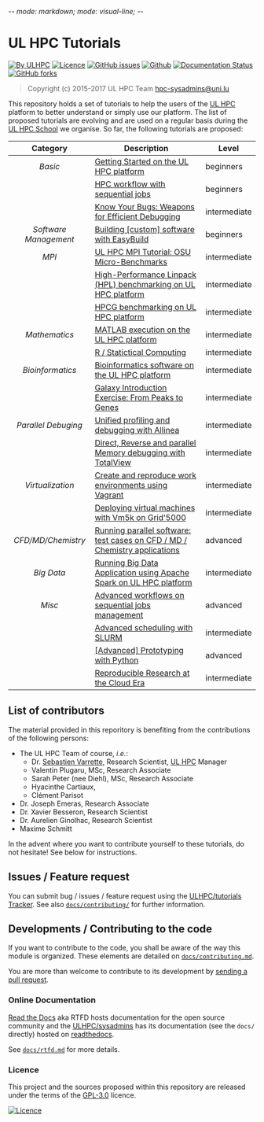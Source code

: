 -*- mode: markdown; mode: visual-line;  -*-

# UL HPC Tutorials

[![By ULHPC](https://img.shields.io/badge/by-ULHPC-blue.svg)](https://hpc.uni.lu) [![Licence](https://img.shields.io/badge/license-GPL--3.0-blue.svg)](http://www.gnu.org/licenses/gpl-3.0.html) [![GitHub issues](https://img.shields.io/github/issues/ULHPC/tutorials.svg)](https://github.com/ULHPC/tutorials/issues/) [![Github](https://img.shields.io/badge/sources-github-green.svg)](https://github.com/ULHPC/tutorials/) [![Documentation Status](http://readthedocs.org/projects/ulhpc-tutorials/badge/?version=latest)](http://ulhpc-tutorials.readthedocs.io) [![GitHub forks](https://img.shields.io/github/stars/ULHPC/tutorials.svg?style=social&label=Star)](https://github.com/ULHPC/tutorials)

> Copyright (c) 2015-2017 UL HPC Team <hpc-sysadmins@uni.lu>

This repository holds a set of tutorials to help the users of the [UL HPC](https://hpc.uni.lu) platform to better understand or simply use our platform.
The list of proposed tutorials are evolving and are used on a regular basis during the [UL HPC School](http://hpc.uni.lu/hpc-school/) we organise.
So far, the following tutorials are proposed:

| **Category**          | **Description**                                                                                      | **Level**      |
| :----------:          | ----------------------------------------------------------------------------                         | -------------- |
| _Basic_               | [Getting Started on the UL HPC platform](basic/getting_started/)                                     | beginners      |
|                       | [HPC workflow with sequential jobs](basic/sequential_jobs/)                                          | beginners      |
|                       | [Know Your Bugs: Weapons for Efficient Debugging](advanced/Debug/)                                   | intermediate   |
| _Software Management_ | [Building [custom] software with EasyBuild](advanced/EasyBuild/)                                     | beginners      |
| _MPI_                 | [UL HPC MPI Tutorial: OSU Micro-Benchmarks](advanced/OSU_MicroBenchmarks/)                           | intermediate   |
|                       | [High-Performance Linpack (HPL) benchmarking on UL HPC platform](advanced/HPL/)                      | intermediate   |
|                       | [HPCG benchmarking on UL HPC platform](advanced/HPCG/)                                               | intermediate   |
| _Mathematics_         | [MATLAB execution on the UL HPC platform](advanced/MATLAB1/)                                         | intermediate   |
|                       | [R / Statictical Computing](advanced/R/)                                                             | intermediate   |
| _Bioinformatics_      | [Bioinformatics software on the UL HPC platform](advanced/Bioinformatics/)                           | intermediate   |
|                       | [Galaxy Introduction Exercise: From Peaks to Genes](advanced/Galaxy/)                                | intermediate   |
| _Parallel Debuging_   | [Unified profiling and debugging with Allinea](advanced/Allinea/)                                    | intermediate   |
|                       | [Direct,  Reverse and parallel Memory debugging with TotalView](advanced/TotalView/)                 | intermediate   |
| _Virtualization_      | [Create and reproduce work environments using Vagrant](advanced/Vagrant/)                            | intermediate   |
|                       | [Deploying virtual machines with Vm5k on Grid'5000](advanced/vm5k/)                                  | intermediate   |
| _CFD/MD/Chemistry_    | [Running parallel software: test cases on CFD / MD / Chemistry applications](advanced/MultiPhysics/) | advanced       |
| _Big Data_            | [Running Big Data Application using Apache Spark on UL HPC platform](advanced/Spark/)                | intermediate   |
| _Misc_                | [Advanced workflows on sequential jobs management](advanced/advanced_workflows/)                     | advanced       |
|                       | [Advanced scheduling with SLURM](advanced/advanced_scheduling/)                                      | intermediate   |
|                       | [[Advanced] Prototyping with Python](advanced/Python/)                                               | advanced       |
|                       | [Reproducible Research at the Cloud Era](advanced/ReproducibleResearch/)                             | intermediate   |

## List of contributors

The material provided in this reporitory is benefiting from the contributions of the following persons:

* The UL HPC Team of course, _i.e._:
    - Dr. [Sebastien Varrette](https://varrette.gforge.uni.lu),  Research Scientist, [UL HPC](http://hpc.uni.lu) Manager
    - Valentin Plugaru, MSc, Research Associate
    - Sarah Peter (nee Diehl), MSc, Research Associate
    - Hyacinthe Cartiaux,
    - Clément Parisot
* Dr. Joseph Emeras, Research Associate
* Dr. Xavier Besseron, Research Scientist
* Dr. Aurelien Ginolhac, Research Scientist
* Maxime Schmitt

In the advent where you want to contribute yourself to these tutorials, do not hesitate! See below for instructions.

## Issues / Feature request

You can submit bug / issues / feature request using the [ULHPC/tutorials Tracker](https://github.com/ULHPC/tutorials/issues).
See also [`docs/contributing/`](docs/contributing/) for further information.

## Developments / Contributing to the code

If you want to contribute to the code, you shall be aware of the way this module is organized.
These elements are detailed on [`docs/contributing.md`](contributing.md).

You are more than welcome to contribute to its development by [sending a pull request](https://help.github.com/articles/using-pull-requests).

### Online Documentation

[Read the Docs](https://readthedocs.org/) aka RTFD hosts documentation for the open source community and the [ULHPC/sysadmins](https://github.com/ULHPC/tutorials) has its documentation (see the `docs/` directly) hosted on [readthedocs](http://ulhpc-tutorials.rtfd.org).

See [`docs/rtfd.md`](rtfd.md) for more details.

### Licence

This project and the sources proposed within this repository are released under the terms of the [GPL-3.0](LICENCE) licence.

[![Licence](https://www.gnu.org/graphics/gplv3-88x31.png)](LICENSE)
